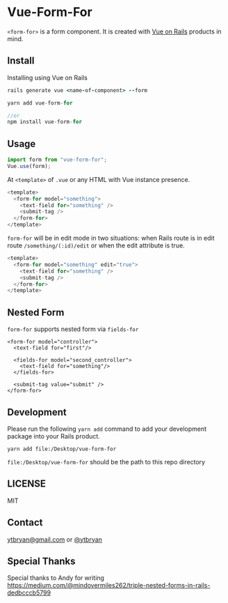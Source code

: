 # Vue-Form-For

`<form-for>` is a form component. It is created with [Vue on Rails](https://vueonrails.com) products in mind.

## Install

Installing using Vue on Rails

```ruby
rails generate vue <name-of-component> --form
```

```javascript
yarn add vue-form-for

//or
npm install vue-form-for
```

## Usage

```javascript
import form from "vue-form-for";
Vue.use(form);
```

At `<template>` of `.vue` or any HTML with Vue instance presence.

```javascript
<template>
  <form-for model="something">
    <text-field for="something" />
    <submit-tag />
  </form-for>
</template>
```

`form-for` will be in edit mode in two situations: when Rails route is in edit route `/something/(:id)/edit` or when the edit attribute is true.

```javascript
<template>
  <form-for model="something" edit="true">
    <text-field for="something" />
    <submit-tag />
  </form-for>
</template>
```

## Nested Form

`form-for` supports nested form via `fields-for`

```
<form-for model="controller">
  <text-field for="first"/>

  <fields-for model="second_controller">
    <text-field for="something"/>
  </fields-for>

  <submit-tag value="submit" />
</form-for>
```

## Development

Please run the following `yarn add` command to add your development package into your Rails product.

```
yarn add file:/Desktop/vue-form-for
```
`file:/Desktop/vue-form-for` should be the path to this repo directory

## LICENSE

MIT 

## Contact

ytbryan@gmail.com or [@ytbryan](http://twitter.com/ytbryan)


## Special Thanks

Special thanks to Andy for writing https://medium.com/@mindovermiles262/triple-nested-forms-in-rails-dedbcccb5799
